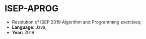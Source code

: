 # ISEP-APROG
* Resolution of ISEP 2019 Algorithm and Programming exercises;
* **Language**: Java;
* **Year:** 2019
